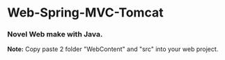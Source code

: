 # Web-Spring-MVC-Tomcat

<h3>Novel Web make with Java.</h3>

<b>Note:</b> Copy paste 2 folder "WebContent" and "src" into your web project.
